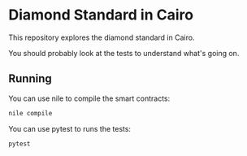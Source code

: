 # Diamond Standard in Cairo

This repository explores the diamond standard in Cairo.

You should probably look at the tests to understand what's going on.

## Running

You can use nile to compile the smart contracts:

```bash
nile compile
```

You can use pytest to runs the tests:

```bash
pytest
```